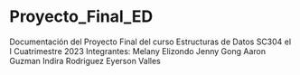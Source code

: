 # Proyecto_Final_ED
Documentación del Proyecto Final del curso Estructuras de Datos SC304 el I Cuatrimestre 2023
Integrantes:
Melany Elizondo
Jenny Gong
Aaron Guzman
Indira Rodriguez
Eyerson Valles
